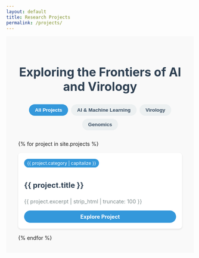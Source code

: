 ```yaml
---
layout: default
title: Research Projects
permalink: /projects/
---
```


<div class="projects-container">
  <h1 class="projects-title">Exploring the Frontiers of AI and Virology</h1>
  
  <div class="project-filter">
    <button class="filter-btn active" data-filter="all">All Projects</button>
    <button class="filter-btn" data-filter="ai">AI & Machine Learning</button>
    <button class="filter-btn" data-filter="virology">Virology</button>
    <button class="filter-btn" data-filter="genomics">Genomics</button>
  </div>

  <div class="projects-grid">
    {% for project in site.projects %}
      <div class="project-card" data-category="{{ project.category }}">
        <div class="project-category">{{ project.category | capitalize }}</div>
        <h2 class="project-title">{{ project.title }}</h2>
        <p class="project-excerpt">{{ project.excerpt | strip_html | truncate: 100 }}</p>
        <a href="{{ project.url | relative_url }}" class="read-more">Explore Project</a>
      </div>
    {% endfor %}
  </div>
</div>

<style>
  .projects-container {
    max-width: 1200px;
    margin: 0 auto;
    padding: 2rem;
    background-color: #f9f9f9;
  }

  .projects-title {
    text-align: center;
    font-size: 2rem;
    margin-bottom: 1.5rem;
    color: #2c3e50;
  }

  .project-filter {
    display: flex;
    justify-content: center;
    margin-bottom: 1.5rem;
    flex-wrap: wrap;
  }

  .filter-btn {
    background-color: #ecf0f1;
    border: none;
    padding: 0.5rem 1rem;
    margin: 0.25rem;
    cursor: pointer;
    transition: all 0.3s ease;
    border-radius: 20px;
    font-weight: bold;
    color: #34495e;
  }

  .filter-btn.active, .filter-btn:hover {
    background-color: #3498db;
    color: white;
  }

  .projects-grid {
    display: grid;
    grid-template-columns: repeat(auto-fill, minmax(250px, 1fr));
    gap: 1rem;
  }

  .project-card {
    background-color: white;
    border-radius: 8px;
    padding: 1rem;
    box-shadow: 0 2px 4px rgba(0, 0, 0, 0.1);
    transition: all 0.3s ease;
    display: flex;
    flex-direction: column;
  }

  .project-card:hover {
    transform: translateY(-5px);
    box-shadow: 0 4px 8px rgba(0, 0, 0, 0.15);
  }

  .project-category {
    align-self: flex-start;
    background-color: #3498db;
    color: white;
    padding: 0.25rem 0.5rem;
    border-radius: 12px;
    font-size: 0.75rem;
    margin-bottom: 0.5rem;
  }

  .project-title {
    font-size: 1.25rem;
    margin-bottom: 0.5rem;
    color: #2c3e50;
  }

  .project-excerpt {
    font-size: 0.9rem;
    color: #7f8c8d;
    margin-bottom: 1rem;
    flex-grow: 1;
  }

  .read-more {
    display: inline-block;
    padding: 0.5rem 1rem;
    background-color: #3498db;
    color: white;
    text-decoration: none;
    border-radius: 20px;
    transition: all 0.3s ease;
    font-weight: bold;
    text-align: center;
    font-size: 0.9rem;
  }

  .read-more:hover {
    background-color: #2980b9;
  }

  @media (max-width: 768px) {
    .projects-grid {
      grid-template-columns: repeat(auto-fill, minmax(200px, 1fr));
    }
  }
</style>

<script src="https://cdnjs.cloudflare.com/ajax/libs/animejs/3.2.1/anime.min.js"></script>
<script>
  document.addEventListener('DOMContentLoaded', () => {
    // Filter functionality
    const filterButtons = document.querySelectorAll('.filter-btn');
    const projectCards = document.querySelectorAll('.project-card');

    filterButtons.forEach(button => {
      button.addEventListener('click', () => {
        const filter = button.dataset.filter;
        
        filterButtons.forEach(btn => btn.classList.remove('active'));
        button.classList.add('active');

        projectCards.forEach(card => {
          if (filter === 'all' || card.dataset.category === filter) {
            card.style.display = 'flex';
          } else {
            card.style.display = 'none';
          }
        });

        // Animate the filtered cards
        anime({
          targets: '.project-card[style="display: flex"]',
          opacity: [0, 1],
          translateY: [20, 0],
          easing: 'easeOutExpo',
          duration: 600,
          delay: anime.stagger(100),
        });
      });
    });

    // Initial animation for project cards
    anime({
      targets: '.project-card',
      opacity: [0, 1],
      translateY: [20, 0],
      easing: 'easeOutExpo',
      duration: 800,
      delay: anime.stagger(100),
    });
  });
</script>